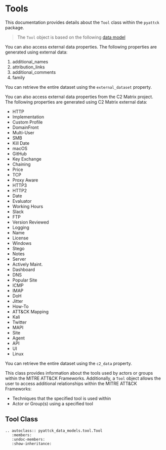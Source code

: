 # Tools

This documentation provides details about the `Tool` class within the `pyattck` package.

> The `Tool` object is based on the following [data model](https://github.com/swimlane/pyattck-data-models/blob/main/src/pyattck_data_models/tool.py)

You can also access external data properties. The following properties are generated using external data:

   1. additional_names
   2. attribution_links
   3. additional_comments
   4. family

You can retrieve the entire dataset using the `external_dataset` property.

You can also access external data properties from the C2 Matrix project. The following properties are generated using C2 Matrix external data:

   - HTTP
   - Implementation
   - Custom Profile
   - DomainFront
   - Multi-User
   - SMB
   - Kill Date
   - macOS
   - GitHub
   - Key Exchange
   - Chaining
   - Price
   - TCP
   - Proxy Aware
   - HTTP3
   - HTTP2
   - Date
   - Evaluator
   - Working Hours
   - Slack
   - FTP
   - Version Reviewed
   - Logging
   - Name
   - License
   - Windows
   - Stego
   - Notes
   - Server
   - Actively Maint.
   - Dashboard
   - DNS
   - Popular Site
   - ICMP
   - IMAP
   - DoH
   - Jitter
   - How-To
   - ATT&CK Mapping
   - Kali
   - Twitter
   - MAPI
   - Site
   - Agent
   - API
   - UI
   - Linux

You can retrieve the entire dataset using the `c2_data` property.

This class provides information about the tools used by actors or groups within the MITRE ATT&CK Frameworks.
Additionally, a `Tool` object allows the user to access additional relationships within the MITRE ATT&CK Frameworks:

* Techniques that the specified tool is used within
* Actor or Group(s) using a specified tool

## Tool Class

```eval_rst
.. autoclass:: pyattck_data_models.tool.Tool
   :members:
   :undoc-members:
   :show-inheritance:
```